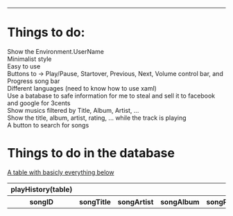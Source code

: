 <hr>
<h1>Things to do:</h1>

Show the Environment.UserName	<br>
Minimalist style	<br>
Easy to use	<br>
Buttons to -> Play/Pause, Startover, Previous, Next, Volume control bar, and Progress song bar	<br>
Different languages (need to know how to use xaml)	<br>
Use a batabase to safe information for me to steal and sell it to facebook and google for 3cents	<br>
Show musics filtered by Title, Album, Artist, ...	<br>
Show the title, album, artist, rating, ... while the track is playing	<br>
A button to search for songs	<br>


<h1>Things to do in the database</h1>

<u>A table with basicly everything below</u>

<table name="playHistory"> <!-- or songHistory smth like dat-->
	<th>playHistory(table)</th>
		<tr>
			<th>songID</th>
			<th>songTitle</th>
			<th>songArtist</th>
			<th>songAlbum</th>
			<th>songRate</th>
			<th>songTime</th> <!-- maybe in seconds idk -->
			<th>playedAt</th> <!-- system time when the song was played -->
			<th>songPlayedTimes</th>
		</tr>
</table>
